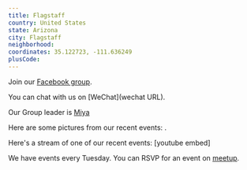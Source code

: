 ```yaml
---
title: Flagstaff
country: United States
state: Arizona
city: Flagstaff
neighborhood: 
coordinates: 35.122723, -111.636249
plusCode:
---
```

Join our [Facebook group](https://www.facebook.com/groups/free.code.camp.northern.arizona).

You can chat with us on [WeChat](wechat URL).

Our Group leader is [Miya](freecodecamp.org/miya)

Here are some pictures from our recent events:
![]().

Here's a stream of one of our recent events:
[youtube embed]

We have events every Tuesday. You can RSVP for an event on [meetup](meetupurl).
